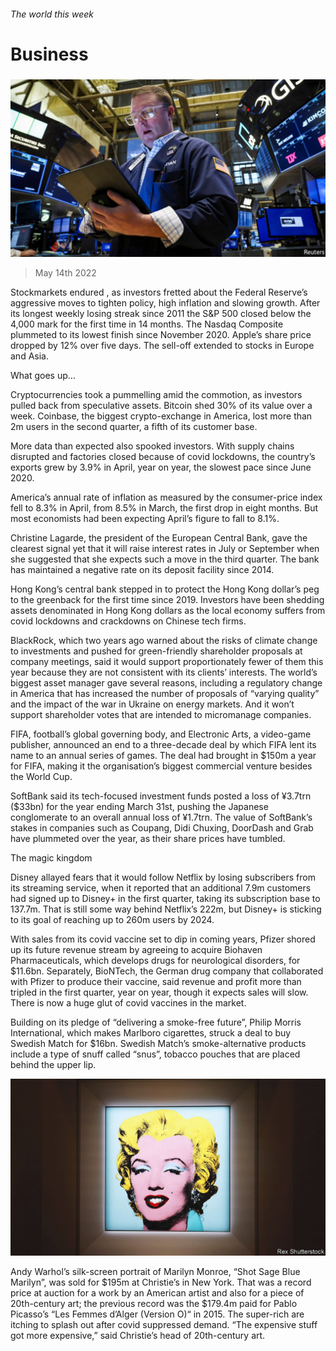 ###### The world this week

# Business 

#####  

![image](images/20220514_wwp501.jpg) 

> May 14th 2022 

Stockmarkets endured , as investors fretted about the Federal Reserve’s aggressive moves to tighten policy, high inflation and slowing growth. After its longest weekly losing streak since 2011 the S&amp;P 500 closed below the 4,000 mark for the first time in 14 months. The Nasdaq Composite plummeted to its lowest finish since November 2020. Apple’s share price dropped by 12% over five days. The sell-off extended to stocks in Europe and Asia.

What goes up…


Cryptocurrencies took a pummelling amid the commotion, as investors pulled back from speculative assets. Bitcoin shed 30% of its value over a week. Coinbase, the biggest crypto-exchange in America, lost more than 2m users in the second quarter, a fifth of its customer base.

More data  than expected also spooked investors. With supply chains disrupted and factories closed because of covid lockdowns, the country’s exports grew by 3.9% in April, year on year, the slowest pace since June 2020.

America’s annual rate of  inflation as measured by the consumer-price index fell to 8.3% in April, from 8.5% in March, the first drop in eight months. But most economists had been expecting April’s figure to fall to 8.1%.

Christine Lagarde, the president of the European Central Bank, gave the clearest signal yet that it  will raise interest rates in July or September when she suggested that she expects such a move in the third quarter. The bank has maintained a negative rate on its deposit facility since 2014.

Hong Kong’s central bank stepped in to protect the Hong Kong dollar’s peg to the greenback for the first time since 2019. Investors have been shedding assets denominated in Hong Kong dollars as the local economy suffers from covid lockdowns and crackdowns on Chinese tech firms.

BlackRock, which two years ago warned about the risks of climate change to investments and pushed for green-friendly shareholder proposals at company meetings, said it would support proportionately fewer of them this year because they are not consistent with its clients’ interests. The world’s biggest asset manager gave several reasons, including a regulatory change in America that has increased the number of proposals of “varying quality” and the impact of the war in Ukraine on energy markets. And it won’t support shareholder votes that are intended to micromanage companies.

FIFA, football’s global governing body, and Electronic Arts, a video-game publisher, announced an end to a three-decade deal by which FIFA lent its name to an annual series of games. The deal had brought in $150m a year for FIFA, making it the organisation’s biggest commercial venture besides the World Cup.

SoftBank said its tech-focused investment funds posted a loss of ¥3.7trn ($33bn) for the year ending March 31st, pushing the Japanese conglomerate to an overall annual loss of ¥1.7trn. The value of SoftBank’s stakes in companies such as Coupang, Didi Chuxing, DoorDash and Grab have plummeted over the year, as their share prices have tumbled.

The magic kingdom

Disney allayed fears that it would follow Netflix by losing subscribers from its streaming service, when it reported that an additional 7.9m customers had signed up to Disney+ in the first quarter, taking its subscription base to 137.7m. That is still some way behind Netflix’s 222m, but Disney+ is sticking to its goal of reaching up to 260m users by 2024.

With sales from its covid vaccine set to dip in coming years, Pfizer shored up its future revenue stream by agreeing to acquire Biohaven Pharmaceuticals, which develops drugs for neurological disorders, for $11.6bn. Separately, BioNTech, the German drug company that collaborated with Pfizer to produce their vaccine, said revenue and profit more than tripled in the first quarter, year on year, though it expects sales will slow. There is now a huge glut of covid vaccines in the market.

Building on its pledge of “delivering a smoke-free future”, Philip Morris International, which makes Marlboro cigarettes, struck a deal to buy Swedish Match for $16bn. Swedish Match’s smoke-alternative products include a type of snuff called “snus”, tobacco pouches that are placed behind the upper lip.

![image](images/20220514_WWP003_0.jpg) 


Andy Warhol’s silk-screen portrait of Marilyn Monroe, “Shot Sage Blue Marilyn”, was sold for $195m at Christie’s in New York. That was a record price at auction for a work by an American artist and also for a piece of 20th-century art; the previous record was the $179.4m paid for Pablo Picasso’s “Les Femmes d’Alger (Version O)“ in 2015. The super-rich are itching to splash out after covid suppressed demand. “The expensive stuff got more expensive,” said Christie’s head of 20th-century art.

